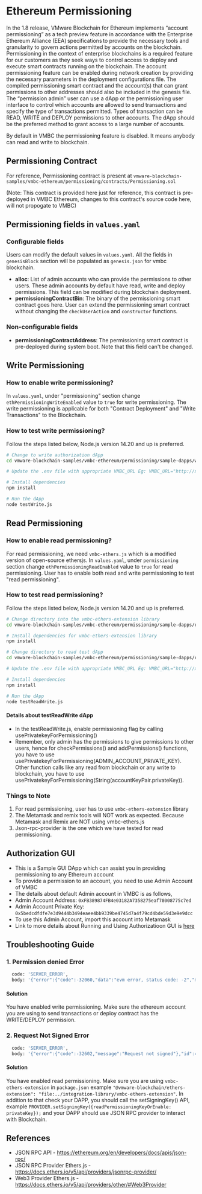 # Ethereum Permissioning

In the 1.8 release, VMware Blockchain for Ethereum implements “account permissioning” as a tech preview feature in accordance with the Enterprise Ethereum Alliance (EEA) specifications to provide the necessary tools and granularity to govern actions permitted by accounts on the blockchain. Permissioning in the context of enterprise blockchains is a required feature for our customers as they seek ways to control access to deploy and execute smart contracts running on the blockchain. The account permissioning feature can be enabled during network creation by providing the necessary parameters in the deployment configurations file. The compiled permissioning smart contract and the account(s) that can grant permissions to other addresses should also be included in the genesis file. The “permission admin” user can use a dApp or the permissioning user interface to control which accounts are allowed to send transactions and specify the type of transactions permitted. Types of transaction can be READ, WRITE and DEPLOY permissions to other accounts. The dApp should be the preferred method to grant access to a large number of accounts.

By default in VMBC the permissioning feature is disabled. It means anybody can read and write to blockchain.

## Permissioning Contract
For reference, Permissioning contract is present at `vmware-blockchain-samples/vmbc-ethereum/permissioning/contracts/Permissioning.sol`

(Note: This contract is provided here just for reference, this contract is pre-deployed in VMBC Ethereum, changes to this contract's source code here, will not propogate to VMBC)
 
## Permissioning fields in `values.yaml`

### Configurable fields
Users can modify the default values in `values.yaml`. All the fields in `genesisBlock` section will be populated as `genesis.json` for vmbc blockchain.
 * **alloc**: List of admin accounts who can provide the permissions to other users. These admin accounts by default have read, write and deploy permissions. This field can be modified during blockchain deployment.
 * **permissioningContractBin**: The binary of the permissioning smart contract goes here. User can extend the permissioning smart contract without changing the `checkUserAction` and `constructor` functions.

### Non-configurable fields
 * **permissioningContractAddress**: The permissioning smart contract is pre-deployed during system boot. Note that this field can't be changed.
 
## Write Permissioning

### How to enable write permissioning?

In `values.yaml`, under "permissioning" section change `ethPermissioningWriteEnabled` value to `true` for write permissioning.
The write permissioning is applicable for both "Contract Deployment" and "Write Transactions" to the Blockchain.

### How to test write permissioning?

Follow the steps listed below, Node.js version 14.20 and up is preferred. 
```sh
# Change to write authorization dApp
cd vmware-blockchain-samples/vmbc-ethereum/permissioning/sample-dapps/write-authorization

# Update the .env file with appropriate VMBC_URL Eg: VMBC_URL="http://x.x.x.x:8545"

# Install dependencies
npm install

# Run the dApp
node testWrite.js
```

## Read Permissioning

### How to enable read permissioning?

For read permissioning, we need `vmbc-ethers.js` which is a modified version of open-source ethersjs. 
In `values.yaml`, under `permissioning` section change `ethPermissioningReadEnabled` value to `true` for read permissioning. User has to enable both read and write permissioning to test "read permissioning".

### How to test read permissioning?
Follow the steps listed below, Node.js version 14.20 and up is preferred.
```sh
# Change directory into the vmbc-ethers-extension library
cd vmware-blockchain-samples/vmbc-ethereum/permissioning/sample-dapps/read-write-authorization/integration-library/vmbc-ethers-extension

# Install dependencies for vmbc-ethers-extension library
npm install

# Change directory to read test dApp
cd vmware-blockchain-samples/vmbc-ethereum/permissioning/sample-dapps/read-write-authorization/dapp

# Update the .env file with appropriate VMBC_URL Eg: VMBC_URL="http://x.x.x.x:8545" 

# Install dependencies
npm install

# Run the dApp
node testReadWrite.js
```
#### Details about testReadWrite dApp
- In the testReadWrite.js, enable permissioning flag by calling usePrivatekeyForPermissioning()
- Remember, only admin has the permissions to give permissions to other users, hence for checkPermissions() and addPermissions() functions, you have to use usePrivatekeyForPermissioning(ADMIN_ACCOUNT_PRIVATE_KEY). Other function calls like any read from blockchain or any write to blockchain, you have to use usePrivatekeyForPermissioning(String(accountKeyPair.privateKey)).


### Things to Note
1. For read permissioning, user has to use `vmbc-ethers-extension` library
2. The Metamask and remix tools will NOT work as expected. Because Metamask and Remix are NOT using vmbc-ethers.js
3. Json-rpc-provider is the one which we have tested for read permissioning.

## Authorization GUI
- This is a Sample GUI DApp which can assist you in providing permissioning to any Ethereum account
- To provide a permission to an account, you need to use Admin Account of VMBC
- The details about default Admin account in VMBC is as follows,
 - Admin Account Address: `0xFB389874FB4e03182A7358275eaf78008775c7ed`
 - Admin Account Private Key: `0x5bedcdfdfe7e3d9444b3494eaee4bb9339be4745d7a4f79cd4bde59d3e9e9dcc`
- To use this Admin Account, import this account into Metamask
- Link to more details about Running and Using Authorizatioon GUI is [here](./sample-dapps/authorization-gui/README.md)

## Troubleshooting Guide
### 1. Permission denied Error
```sh
  code: 'SERVER_ERROR',
  body: '{"error":{"code":-32060,"data":"evm error, status code: -2","message":"Permission denied"},"id":58,"jsonrpc":"2.0"}',
```
#### Solution
You have enabled write permissioning. Make sure the ethereum account you are using to send transactions or deploy contract has the WRITE/DEPLOY permission. 
### 2. Request Not Signed Error
```sh 
  code: 'SERVER_ERROR',
  body: '{"error":{"code":-32602,"message":"Request not signed"},"id":47,"jsonrpc":"2.0"}',
```
#### Solution
You have enabled read permissioning. Make sure you are using `vmbc-ethers-extension` in `package.json` example `"@vmware-blockchain/ethers-extension": "file:../integration-library/vmbc-ethers-extension"`. In addition to that check your DAPP, you should call the setSigningKey() API, example `PROVIDER.setSigningKey({readPermissioningKeyOrEnable: privateKey});` and your DAPP should use JSON RPC provider to interact with Blockchain.

## References
- JSON RPC API - https://ethereum.org/en/developers/docs/apis/json-rpc/
- JSON RPC Provider Ethers.js - https://docs.ethers.io/v5/api/providers/jsonrpc-provider/
- Web3 Provider Ethers.js - https://docs.ethers.io/v5/api/providers/other/#Web3Provider
